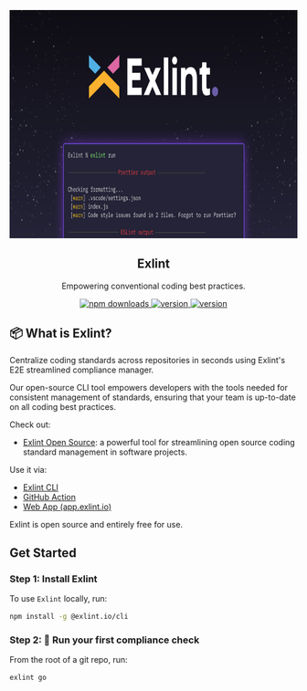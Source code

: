 

<p align="center">
  <a href="https://docs.exlint.io">
    <img height="400" src="assets/exlint-banner.png" />
  </a>
</p>
<h2 align="center">
Exlint
</h2>
<p align="center">
Empowering conventional coding best practices.
<p>
<p align="center">
	<a href="https://www.npmjs.com/package/@exlint.io/cli">
    	<img src="https://img.shields.io/npm/dm/@exlint.io/cli?logo=NPM" alt="npm downloads">
  	</a>
	<a href="https://docs.exlint.io/#quickstart">
    	<img src="https://img.shields.io/badge/Quick_Start-purple?style=flat&logoColor=white&logo=DocuSign" alt="version">
  	</a>
		<a href="https://join.slack.com/t/exlint-io/shared_invite/zt-1ombwjchz-iKziYNc~eZuNUy2gH68N1w">
    	<img src="https://img.shields.io/badge/Slack-yellow?style=flat&logoColor=white&logo=slack" alt="version">
  	</a>
</p>

## 📦️ What is Exlint?

 Centralize coding standards across repositories in seconds using Exlint's E2E streamlined compliance manager.

Our open-source CLI tool empowers developers with the tools needed for consistent management of standards, ensuring that your team is up-to-date on all coding best practices.

Check out:

- [Exlint Open Source](https://docs.exlint.io): a powerful tool for streamlining open source coding standard management in software projects.

Use it via:

- [Exlint CLI](https://github.com/Exlint/cli)
- [GitHub Action](https://github.com/Exlint/actions)
- [Web App (app.exlint.io)](https://app.exlint.io)

Exlint is open source and entirely free for use.

## Get Started

### Step 1: Install Exlint

To use `Exlint` locally, run:

```bash
npm install -g @exlint.io/cli
```

### Step 2: 🚀 Run your first compliance check

From the root of a git repo, run:

```bash
exlint go
```